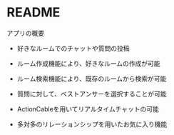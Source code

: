 # README

アプリの概要

* 好きなルームでのチャットや質問の投稿

* ルーム作成機能により、好きなルームの作成が可能

* ルーム検索機能により、既存のルームから検索が可能

* 質問に対して、ベストアンサーを選択することが可能

* ActionCableを用いてリアルタイムチャットの可能

* 多対多のリレーションシップを用いたお気に入り機能
